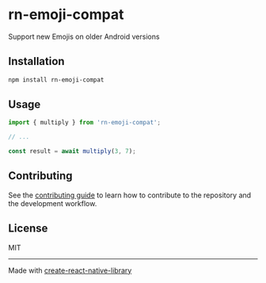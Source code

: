 # rn-emoji-compat

Support new Emojis on older Android versions

## Installation

```sh
npm install rn-emoji-compat
```

## Usage

```js
import { multiply } from 'rn-emoji-compat';

// ...

const result = await multiply(3, 7);
```

## Contributing

See the [contributing guide](CONTRIBUTING.md) to learn how to contribute to the repository and the development workflow.

## License

MIT

---

Made with [create-react-native-library](https://github.com/callstack/react-native-builder-bob)
